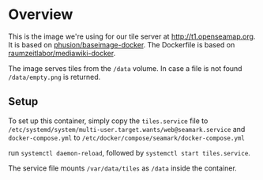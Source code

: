 # Overview

This is the image we're using for our tile server at http://t1.openseamap.org.
It is based on [phusion/baseimage-docker](https://github.com/phusion/baseimage-docker).
The Dockerfile is based on [raumzeitlabor/mediawiki-docker](https://github.com/raumzeitlabor/mediawiki-docker).

The image serves tiles from the `/data` volume. In case a file is not found
`/data/empty.png` is returned.

## Setup

To set up this container, simply copy the `tiles.service` file to 
`/etc/systemd/system/multi-user.target.wants/web@seamark.service` and 
`docker-compose.yml` to `/etc/docker/compose/seamark/docker-compose.yml`

run `systemctl daemon-reload`, followed by `systemctl start tiles.service`.

The service file mounts `/var/data/tiles` as `/data` inside the container.
